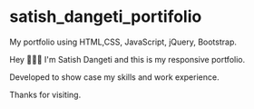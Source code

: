 # satish_dangeti_portifolio
My portfolio using HTML,CSS, JavaScript, jQuery, Bootstrap.


Hey 👋👋👋 I'm Satish Dangeti and this is my responsive portfolio.

Developed to show case my skills and work experience.





Thanks for visiting.


